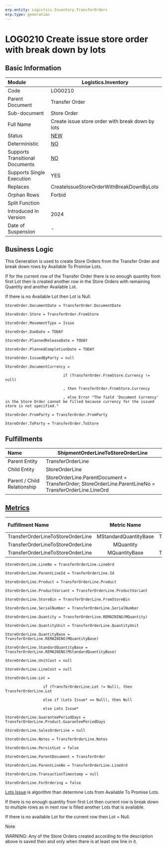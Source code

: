 ```yaml
---
erp.entity: Logistics.Inventory.TransferOrders
erp.type: generation
---
```


# LOG0210 Create issue store order with break down by lots

## Basic Information

| Module                          | Logistics.Inventory                                          |
| :------------------------------ | ------------------------------------------------------------ |
| Code                            | LOG0210                                                      |
| Parent Document                 | Transfer Order                                               |
| Sub-document                    | Store Order                                                  |
| Full Name                       | Create issue store order with break down by lots             |
| Status                          | [NEW](xref:generation-procedures-update)                     |
| Deterministic                   | [NO](xref:deterministic-generations)                         |
| Supports Transitional Documents | [NO](xref:transitional-documents)                            |
| Supports Single Execution       | YES                                                          |
| Replaces                        | CreateIssueStoreOrderWithBreakDownByLots                     |
| Orphan Rows                     | Forbid                                                       |
| Split Function                  |                                                              |
| Introduced In Version           | 2024                                                         |
| Date of Suspension              | -                                                            |

##  Business Logic

This Generation is used to create Store Orders from the Transfer Order and break down rows by Available To Promise Lots.

If for the current row of the Transfer Order there is no enough quantity from first Lot then is created another row in the Store Orders with remaining Quantity and another Available Lot.

If there is no Available Lot then Lot is Null.

```
StoreOrder.DocumentDate = TransferOrder.DocumentDate

StoreOrder.Store = TransferOrder.FromStore

StoreOrder.MovementType = Issue

StoreOrder.DueDate = TODAY

StoreOrder.PlannedReleaseDate = TODAY

StoreOrder.PlannedCompletionDate = TODAY

StoreOrder.IssuedByParty = null

StoreOrder.DocumentCurrency =  

​                          if (TransferOrder.FromStore.Currency != null)

​                          , then TransferOrder.FromStore.Currency

​                          , else Error "The field 'Document Currency' in the Store Order cannot be filled because currency for the issued store is not specified."

StoreOrder.FromParty = TransferOrder.FromParty

StoreOrder.ToParty = TransferOrder.ToStore
```

## Fulfillments

| Name                        | ShipmentOrderLineToStoreOrderLine                            |
| :-------------------------- | ------------------------------------------------------------ |
| Parent Entity               | TransferOrderLine                                            |
| Child Entity                | StoreOrderLine                                               |
| Parent / Child Relationship | StoreOrderLine.ParentDocument = TransferOrder; StoreOrderLine.ParentLineNo = TransferOrderLine.LineOrd |

## [Metrics](../reference/metrics.md)

| Fulfillment Name                  |      Metric Name      |               Measurement Unit                | Parent Value                           | Child Value                         | New Record |
| :-------------------------------- | :-------------------: | :-------------------------------------------: | :------------------------------------- | :---------------------------------- | :--------- |
| TransferOrderLineToStoreOrderLine | MStandardQuantityBase | TransferOrderLine.Product.BaseMeasurementUnit | TransferOrderLine.StandardQuantityBase | StoreOrderLine.StandardQuantityBase | YES        |
| TransferOrderLineToStoreOrderLine |       MQuantity       |        TransferOrderLine.QuantityUnit         | TransferOrderLine.Quantity             | StoreOrderLine.Quantity             | NO         |
| TransferOrderLineToStoreOrderLine |     MQuantityBase     | TransferOrderLine.Product.BaseMeasurementUnit | TransferOrderLine.QuantityBase         | StoreOrderLine.QuantityBase         | NO         |

```
StoreOrderLine.LineNo = TransferOrderLine.LineOrd

StoreOrderLine.ParentLineId = TranferOrderLine.Id

StoreOrderLine.Product = TransferOrderLine.Product

StoreOrderLine.ProductVariant = TransferOrderLine.ProductVariant

StoreOrderLine.StoreBin = TransferOrderLine.FromStoreBin

StoreOrderLine.SerialNumber = TransferOrderLine.SerialNumber

StoreOrderLine.Quantity = TransferOrderLine.REMAINING(MQuantity)

StoreOrderLine.QuantityUnit = TransferOrderLine.QuantityUnit

StoreOrderLine.QuantityBase = TransferOrderLine.REMAINING(MQuantityBase)

StoreOrderLine.StandardQuantityBase = TransferOrderLine.REMAINING(MStandardQuantityBase)

StoreOrderLine.UnitCost = null

StoreOrderLine.LineCost = null

StoreOrderLine.Lot =

​                 if (TransferOrderLine.Lot != Null), then TransferOrderLine.Lot

                 else if (Lots Issue* == Null), then Null

                 else Lots Issue*

StoreOrderLine.GuaranteePeriodDays = TransferOrderLine.Product.GuaranteePeriodDays

StoreOrderLine.SalesOrderLine = null

StoreOrderLine.Notes = TransferOrderLine.Notes

StoreOrderLine.PersistLot = false

StoreOrderLine.ParentDocument = TransferOrder

StoreOrderLine.ParentLineNo = TransferOrderLine.LineOrd

StoreOrderLine.TransactionTimestamp = null

StoreOrderLine.ForOrdering = false

```

[Lots Issue](https://docs.erp.net/tech/modules/logistics/concepts/lots-issue.html) is algorithm than determine Lots from Available To Promise Lots.

If there is no enough quantity from first Lot then current row is break down to multiple rows as in next row is filled another Lots that is available.

If there is no available Lot for the current row then Lot = Null.

> [!Note]
> WARNING: Any of the Store Orders created according to the description above is saved then and only when there is at least one line in it.

